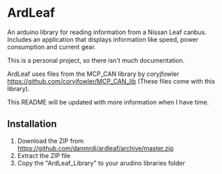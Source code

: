 # ArdLeaf
An arduino library for reading information from a Nissan Leaf canbus.
Includes an application that displays information like speed, power consumption and current gear.

This is a personal project, so there isn't much documentation.

ArdLeaf uses files from the MCP_CAN library by coryjfowler https://github.com/coryjfowler/MCP_CAN_lib 
(These files come with this library).

This README will be updated with more information when I have time.

## Installation
1. Download the ZIP from https://github.com/danmrdj/ardleaf/archive/master.zip
2. Extract the ZIP file
3. Copy the "ArdLeaf_Library" to your arudino libraries folder

